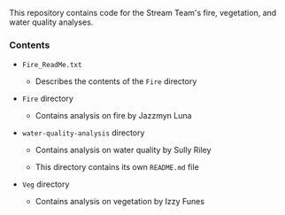 This repository contains code for the Stream Team's fire, vegetation, and water quality analyses.

### Contents

-   `Fire_ReadMe.txt`

    -   Describes the contents of the `Fire` directory

-   `Fire` directory

    -   Contains analysis on fire by Jazzmyn Luna

-   `water-quality-analysis` directory

    -   Contains analysis on water quality by Sully Riley

    -   This directory contains its own `README.md` file

-   `Veg` directory

    -   Contains analysis on vegetation by Izzy Funes
